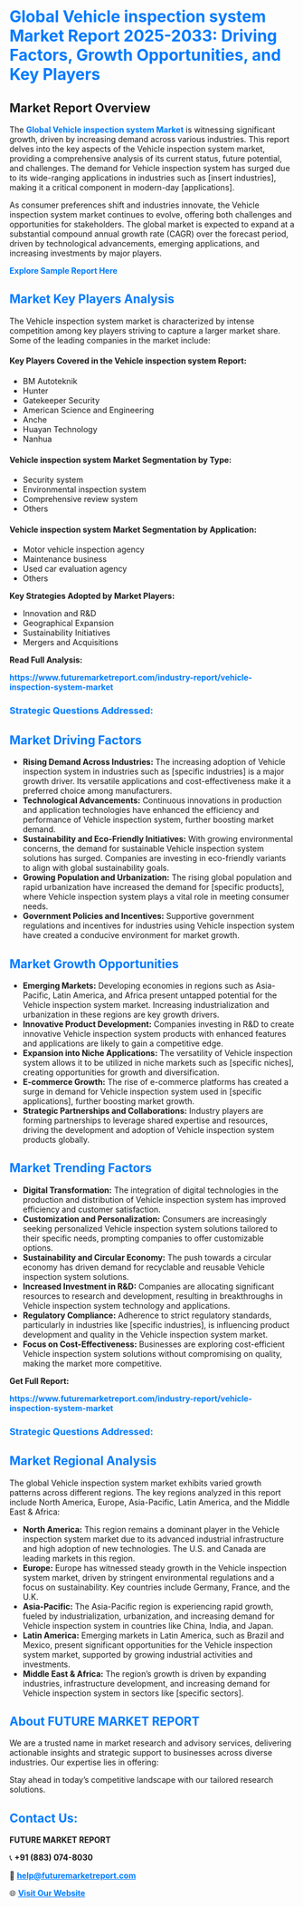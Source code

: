 <h1 style="color: #007BFF;">Global Vehicle inspection system Market Report 2025-2033: Driving Factors, Growth Opportunities, and Key Players</h1>

<section id="overview">
<h2>Market Report Overview</h2>
<p>The <a href="https://www.futuremarketreport.com/industry-report/vehicle-inspection-system-market" style="color: #007BFF; text-decoration: none;"><strong>Global Vehicle inspection system Market</strong></a> is witnessing significant growth, driven by increasing demand across various industries. This report delves into the key aspects of the Vehicle inspection system market, providing a comprehensive analysis of its current status, future potential, and challenges. The demand for Vehicle inspection system has surged due to its wide-ranging applications in industries such as [insert industries], making it a critical component in modern-day [applications].</p>
<p>As consumer preferences shift and industries innovate, the Vehicle inspection system market continues to evolve, offering both challenges and opportunities for stakeholders. The global market is expected to expand at a substantial compound annual growth rate (CAGR) over the forecast period, driven by technological advancements, emerging applications, and increasing investments by major players.</p>
</section>

<section id="overview">
<p><a href="https://www.futuremarketreport.com/request-sample/reportId=42539" style="color: #007BFF; text-decoration: none;"><strong>Explore Sample Report Here</strong></a></p>
</section>

<section id="key-players">
<h2 style="color: #007BFF;">Market Key Players Analysis</h2>
<p>The Vehicle inspection system market is characterized by intense competition among key players striving to capture a larger market share. Some of the leading companies in the market include:</p>
<h4>Key Players Covered in the Vehicle inspection system Report:</h4>
<ul><li>BM Autoteknik</li><li>Hunter</li><li>Gatekeeper Security</li><li>American Science and Engineering</li><li>Anche</li><li>Huayan Technology</li><li>Nanhua</li></ul>
<h4>Vehicle inspection system Market Segmentation by Type:</h4>
<ul><li>Security system</li><li>Environmental inspection system</li><li>Comprehensive review system</li><li>Others</li></ul>

<h4>Vehicle inspection system Market Segmentation by Application:</h4>
<ul><li>Motor vehicle inspection agency</li><li>Maintenance business</li><li>Used car evaluation agency</li><li>Others</li></ul>
<p><strong>Key Strategies Adopted by Market Players:</strong></p>
<ul>
<li>Innovation and R&D</li>
<li>Geographical Expansion</li>
<li>Sustainability Initiatives</li>
<li>Mergers and Acquisitions</li>
</ul>
</section>

<section>
<p><strong>Read Full Analysis: </strong></p><a href="https://www.futuremarketreport.com/industry-report/vehicle-inspection-system-market" style="color: #007BFF; text-decoration: none;"><strong>https://www.futuremarketreport.com/industry-report/vehicle-inspection-system-market</strong></a>
<h3 style="color: #007BFF;">Strategic Questions Addressed:</h3>
</section>

<section id="driving-factors">
<h2 style="color: #007BFF;">Market Driving Factors</h2>
<ul>
<li><strong>Rising Demand Across Industries:</strong> The increasing adoption of Vehicle inspection system in industries such as [specific industries] is a major growth driver. Its versatile applications and cost-effectiveness make it a preferred choice among manufacturers.</li>
<li><strong>Technological Advancements:</strong> Continuous innovations in production and application technologies have enhanced the efficiency and performance of Vehicle inspection system, further boosting market demand.</li>
<li><strong>Sustainability and Eco-Friendly Initiatives:</strong> With growing environmental concerns, the demand for sustainable Vehicle inspection system solutions has surged. Companies are investing in eco-friendly variants to align with global sustainability goals.</li>
<li><strong>Growing Population and Urbanization:</strong> The rising global population and rapid urbanization have increased the demand for [specific products], where Vehicle inspection system plays a vital role in meeting consumer needs.</li>
<li><strong>Government Policies and Incentives:</strong> Supportive government regulations and incentives for industries using Vehicle inspection system have created a conducive environment for market growth.</li>
</ul>
</section>

<section id="growth-opportunities">
<h2 style="color: #007BFF;">Market Growth Opportunities</h2>
<ul>
<li><strong>Emerging Markets:</strong> Developing economies in regions such as Asia-Pacific, Latin America, and Africa present untapped potential for the Vehicle inspection system market. Increasing industrialization and urbanization in these regions are key growth drivers.</li>
<li><strong>Innovative Product Development:</strong> Companies investing in R&D to create innovative Vehicle inspection system products with enhanced features and applications are likely to gain a competitive edge.</li>
<li><strong>Expansion into Niche Applications:</strong> The versatility of Vehicle inspection system allows it to be utilized in niche markets such as [specific niches], creating opportunities for growth and diversification.</li>
<li><strong>E-commerce Growth:</strong> The rise of e-commerce platforms has created a surge in demand for Vehicle inspection system used in [specific applications], further boosting market growth.</li>
<li><strong>Strategic Partnerships and Collaborations:</strong> Industry players are forming partnerships to leverage shared expertise and resources, driving the development and adoption of Vehicle inspection system products globally.</li>
</ul>
</section>

<section id="trending-factors">
<h2 style="color: #007BFF;">Market Trending Factors</h2>
<ul>
<li><strong>Digital Transformation:</strong> The integration of digital technologies in the production and distribution of Vehicle inspection system has improved efficiency and customer satisfaction.</li>
<li><strong>Customization and Personalization:</strong> Consumers are increasingly seeking personalized Vehicle inspection system solutions tailored to their specific needs, prompting companies to offer customizable options.</li>
<li><strong>Sustainability and Circular Economy:</strong> The push towards a circular economy has driven demand for recyclable and reusable Vehicle inspection system solutions.</li>
<li><strong>Increased Investment in R&D:</strong> Companies are allocating significant resources to research and development, resulting in breakthroughs in Vehicle inspection system technology and applications.</li>
<li><strong>Regulatory Compliance:</strong> Adherence to strict regulatory standards, particularly in industries like [specific industries], is influencing product development and quality in the Vehicle inspection system market.</li>
<li><strong>Focus on Cost-Effectiveness:</strong> Businesses are exploring cost-efficient Vehicle inspection system solutions without compromising on quality, making the market more competitive.</li>
</ul>
</section>

<section>
<p><strong>Get Full Report: </strong></p><a href="https://www.futuremarketreport.com/industry-report/vehicle-inspection-system-market" style="color: #007BFF; text-decoration: none;"><strong>https://www.futuremarketreport.com/industry-report/vehicle-inspection-system-market</strong></a>
<h3 style="color: #007BFF;">Strategic Questions Addressed:</h3>
</section>


<section id="regional-analysis">
<h2 style="color: #007BFF;">Market Regional Analysis</h2>
<p>The global Vehicle inspection system market exhibits varied growth patterns across different regions. The key regions analyzed in this report include North America, Europe, Asia-Pacific, Latin America, and the Middle East & Africa:</p>
<ul>
<li><strong>North America:</strong> This region remains a dominant player in the Vehicle inspection system market due to its advanced industrial infrastructure and high adoption of new technologies. The U.S. and Canada are leading markets in this region.</li>
<li><strong>Europe:</strong> Europe has witnessed steady growth in the Vehicle inspection system market, driven by stringent environmental regulations and a focus on sustainability. Key countries include Germany, France, and the U.K.</li>
<li><strong>Asia-Pacific:</strong> The Asia-Pacific region is experiencing rapid growth, fueled by industrialization, urbanization, and increasing demand for Vehicle inspection system in countries like China, India, and Japan.</li>
<li><strong>Latin America:</strong> Emerging markets in Latin America, such as Brazil and Mexico, present significant opportunities for the Vehicle inspection system market, supported by growing industrial activities and investments.</li>
<li><strong>Middle East & Africa:</strong> The region’s growth is driven by expanding industries, infrastructure development, and increasing demand for Vehicle inspection system in sectors like [specific sectors].</li>
</ul>
</section>

<footer>
<h2 style="color: #007BFF;">About FUTURE MARKET REPORT</h2>
<p>We are a trusted name in market research and advisory services, delivering actionable insights and strategic support to businesses across diverse industries. Our expertise lies in offering:</p>

<p>Stay ahead in today’s competitive landscape with our tailored research solutions.</p>

<h2 style="color: #007BFF;">Contact Us:</h2>
<p><strong>FUTURE MARKET REPORT</strong></p>
<p>📞 <strong>+91 (883) 074-8030</strong></p>
<p>📧 <strong><a href="mailto:help@futuremarketreport.com" style="color: #007BFF;">help@futuremarketreport.com</a></strong></p>
<p>🌐 <strong><a href="https://www.futuremarketreport.com/" style="color: #007BFF;">Visit Our Website</a></strong></p>
</footer>
